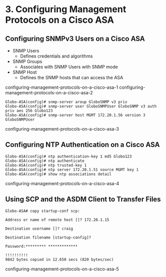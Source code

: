 # 3. Configuring Management Protocols on a Cisco ASA

## Configuring SNMPv3 Users on a Cisco ASA

* SNMP Users
  * Defines credentials and algorithms
* SNMP Groups
  * Associates with SNMP Users with SNMP mode
* SNMP Host
  * Defines the SNMP hosts that can access the ASA

configuring-management-protocols-on-a-cisco-asa-1 configuring-management-protocols-on-a-cisco-asa-2

```text
Globo-ASA(config)# snmp-server aroup GloboSNMP v3 priv
Globo-ASA(config)# snmp-server user GloboSNMPUser GloboSNMP v3 auth priv aes 256 Globo123
Globo-ASA(config)# snmp-server host MGMT 172.20.1.56 version 3 GloboSNMPUser
```

configuring-management-protocols-on-a-cisco-asa-3

## Configuring NTP Authentication on a Cisco ASA

```text
Globo-ASA(config)# ntp authentication-key 1 md5 Globo123
Globo-ASA(config)# ntp authenticate
Globo-ASA(config)# ntp trusted-key 1
Globo-ASA(config)# ntp server 172.20.1.51 source MGMT key 1
Globo-ASA(config)# show ntp associations detail
```

configuring-management-protocols-on-a-cisco-asa-4

## Using SCP and the ASDM Client to Transfer Files

```text
Globo-ASA# copy startup-conf scp:

Address or name of remote host []? 172.20.1.15

Destination username []? craig

Destination filename [startup-config]?

Password:********* *************

!!!!!!!!!!
9842 bytes copied in 12.650 secs (820 bytes/sec)
```

configuring-management-protocols-on-a-cisco-asa-5

